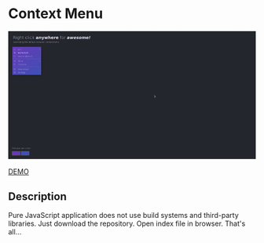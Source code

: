 # Context Menu

![Visualization of the script](review.gif "Cube Wave")

[DEMO](https://alekstar79.github.io/context-menu-v2/)

## Description  
Pure JavaScript application does not use build systems and third-party libraries.
Just download the repository. Open index file in browser. That's all...
